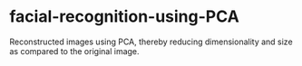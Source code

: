 # facial-recognition-using-PCA
Reconstructed images using PCA, thereby reducing dimensionality and size as compared to the original image. 
